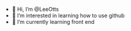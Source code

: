 - 👋 Hi, I’m @LeeOtts
- 👀 I’m interested in learning how to use github
- 🌱 I’m currently learning front end

<!---
LeeOtts/LeeOtts is a ✨ special ✨ repository because its `README.md` (this file) appears on your GitHub profile.
You can click the Preview link to take a look at your changes.
--->
